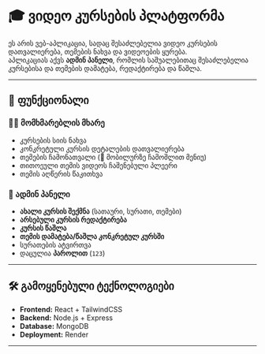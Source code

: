 # 🎓 ვიდეო კურსების პლატფორმა

ეს არის ვებ-აპლიკაცია, სადაც შესაძლებელია ვიდეო კურსების დათვალიერება, თემების ნახვა და ვიდეოების ყურება.  
აპლიკაციას აქვს **ადმინ პანელი**, რომლის საშუალებითაც შესაძლებელია კურსებისა და თემების დამატება, რედაქტირება და წაშლა.

---

## 🚀 ფუნქციონალი

### 👨‍🎓 მომხმარებლის მხარე
- კურსების სიის ნახვა
- კონკრეტული კურსის დეტალების დათვალიერება
- თემების ჩამონათვალი (📱 მობილურზე ჩამოშლით მენიუ)
- თითოეული თემის ვიდეოს ჩაშენებული პლეერი
- თემის აღწერის წაკითხვა

### 🔑 ადმინ პანელი
- **ახალი კურსის შექმნა** (სათაური, სურათი, თემები)
- **არსებული კურსის რედაქტირება**
- **კურსის წაშლა**
- **თემის დამატება/წაშლა კონკრეტულ კურსში**
- სურათების ატვირთვა
- დაცულია **პაროლით** (`123`)

---

## 🛠️ გამოყენებული ტექნოლოგიები
- **Frontend:** React + TailwindCSS
- **Backend:** Node.js + Express
- **Database:** MongoDB
- **Deployment:** Render

---
